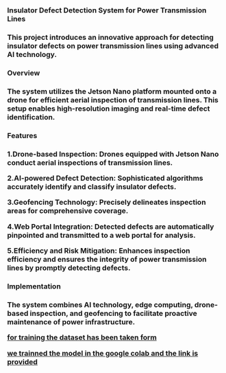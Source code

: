 <h3>Insulator Defect Detection System for Power Transmission Lines<h3>

This project introduces an innovative approach for detecting insulator defects on power transmission lines using advanced AI technology.

<h3>Overview<h3>

The system utilizes the Jetson Nano platform mounted onto a drone for efficient aerial inspection of transmission lines. This setup enables high-resolution imaging and real-time defect identification.

<h3>Features<h3>

  1.Drone-based Inspection: Drones equipped with Jetson Nano conduct aerial inspections of transmission lines.
  
  2.AI-powered Defect Detection: Sophisticated algorithms accurately identify and classify insulator defects.
  
  3.Geofencing Technology: Precisely delineates inspection areas for comprehensive coverage.
  
  4.Web Portal Integration: Detected defects are automatically pinpointed and transmitted to a web portal for analysis.
  
  5.Efficiency and Risk Mitigation: Enhances inspection efficiency and ensures the integrity of power transmission lines by promptly detecting defects.

<h3>Implementation<h3>

The system combines AI technology, edge computing, drone-based inspection, and geofencing to facilitate proactive maintenance of power infrastructure.

[for training the dataset has been taken form](https://app.roboflow.com/simple-3btlb/insulator-inspection-kq32m/1)

[we trainned the model in the google colab and the link is provided](https://colab.research.google.com/drive/1PCnqLbyeMNyjEbXZ7ToCNfvQl6mShm6o?usp=sharing)
